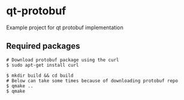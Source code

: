 # qt-protobuf
Example project for qt protobuf implementation

## Required packages
```
# Download protobuf package using the curl
$ sudo apt-get install curl
```
```
$ mkdir build && cd build
# Below can take some times because of downloading protobuf repo
$ qmake ..
$ qmake 
```
